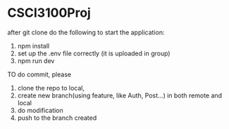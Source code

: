 # CSCI3100Proj

after git clone do the following to start the application:


1. npm install
2. set up the .env file correctly (it is uploaded in group)
3. npm run dev



TO do commit, please
1. clone the repo to local,
2. create new branch(using feature, like Auth, Post...) in both remote and local
3. do modification
4. push to the branch created
